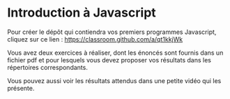# Introduction à Javascript

Pour créer le dépôt qui contiendra vos premiers programmes Javascript, cliquez sur ce lien : https://classroom.github.com/a/qt1kkjWk

Vous avez deux exercices à réaliser, dont les énoncés sont fournis dans un fichier pdf et pour lesquels vous devez proposer vos résultats dans les répertoires correspondants.

Vous pouvez aussi voir les résultats attendus dans une petite vidéo qui les présente.

